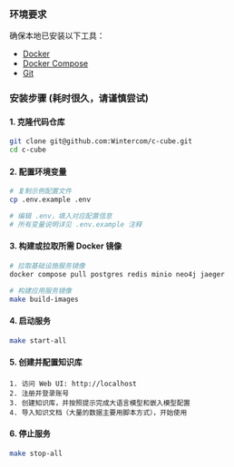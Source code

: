 
### 环境要求

确保本地已安装以下工具：

* [Docker](https://www.docker.com/)
* [Docker Compose](https://docs.docker.com/compose/)
* [Git](https://git-scm.com/)

### 安装步骤 (耗时很久，请谨慎尝试)

#### 1. 克隆代码仓库

```bash
git clone git@github.com:Wintercom/c-cube.git
cd c-cube
```

#### 2. 配置环境变量

```bash
# 复制示例配置文件
cp .env.example .env

# 编辑 .env，填入对应配置信息
# 所有变量说明详见 .env.example 注释
```

#### 3. 构建或拉取所需 Docker 镜像

```bash
# 拉取基础设施服务镜像
docker compose pull postgres redis minio neo4j jaeger

# 构建应用服务镜像
make build-images
```

#### 4. 启动服务

```bash
make start-all
```

#### 5. 创建并配置知识库

```
1. 访问 Web UI: http://localhost
2. 注册并登录账号
3. 创建知识库，并按照提示完成大语言模型和嵌入模型配置
4. 导入知识文档（大量的数据主要用脚本方式），开始使用
```

#### 6. 停止服务

```bash
make stop-all
```
